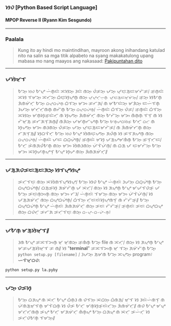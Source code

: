 ### ᜐᜏ [Python Based Script Language]
#### MPOP Reverse II (Ryann Kim Sesgundo)

---
### Paalala
> Kung ito ay hindi mo maintindihan, mayroon akong inihandang katulad nito na salin sa mga titik alpabeto na syang makakatulong upang mabasa mo nang maayos ang nakasaad: [Pakipuntahan dito](ReadMe-Transliterated.md)
---
### ᜉᜐᜒᜋᜓᜎ
> ᜀᜅ᜔ `ᜐᜏ` ᜀᜌ᜔ ᜑᜒᜈ᜔ᜇᜒ ᜁᜐᜅ᜔ ᜂᜇᜒ ᜈᜅ᜔ ᜏᜒᜃᜅ᜔ ᜉᜅ᜔ ᜉ᜔ᜇᜓᜄ᜔ᜇᜋᜆᜒᜃ᜵ ᜃᜓᜈ᜔ᜇᜒ ᜁᜐ ᜎᜋᜅ᜔ ᜁᜆᜓᜅ᜔ ᜊᜒᜇ᜔ᜐ᜔ᜌᜓᜈ᜔ ᜈᜅ᜔ `ᜉ᜔ᜌ᜔ᜆ᜔ᜑᜓᜈ᜔ ᜉ᜔ᜇᜓᜄ᜔ᜇᜋ᜔ᜋᜒᜅ᜔`᜵ ᜃᜓᜅ᜔ ᜐᜀᜈ᜔ ᜄᜒᜈᜋᜒᜆ᜔ ᜀᜅ᜔ `ᜊᜌ᜔ᜊᜌᜒᜈ᜔` ᜊᜒᜎᜅ᜔ ᜋᜅ ᜃᜆᜄ᜵ ᜈ ᜋᜀᜇᜒᜅ᜔ ᜋᜄᜒᜅ᜔ ᜇᜑᜒᜎᜈ᜔ ᜂᜉᜅ᜔ ᜋᜆᜓᜆᜓᜈᜈ᜔ ᜈᜆᜒᜈ᜔ ᜀᜅ᜔ `ᜊᜌ᜔ᜊᜌᜒᜈ᜔`᜵ ᜑᜒᜈ᜔ᜇᜒ ᜊᜒᜎᜅ᜔ ᜏᜒᜃ᜵ ᜃᜓᜈ᜔ᜇᜒ ᜊᜒᜎᜅ᜔ ᜁᜐᜅ᜔ ᜋᜈᜓᜐ᜔ᜃ᜔ᜇᜒᜆᜓ ᜈ ᜐ᜔ᜌᜅ᜔ ᜄᜒᜈᜋᜒᜆ᜔ ᜈᜅ᜔ ᜀᜆᜒᜅ᜔ ᜋᜅ ᜈᜒᜈᜓᜈᜓ ᜎᜎᜓ ᜈ ᜐ ᜆᜒᜋᜓᜄ᜔ ᜃᜆᜄᜎᜓᜄᜈ᜔᜶ ᜈᜄᜒᜅ᜔ ᜉᜋᜈ᜔ᜆᜌᜈ᜔ ᜀᜅ᜔ `ᜀᜈ᜔ᜌᜊᜐᜒᜃ᜔` ᜀᜆ᜔ `ᜊᜆᜓ` ᜈ ᜐ᜔ᜌᜅ᜔ ᜋᜅ ᜈᜂᜈᜅ᜔ ᜏᜒᜃᜅ᜔ ᜉᜅ᜔ ᜉ᜔ᜇᜓᜄ᜔ᜇᜋᜆᜒᜃ᜵ ᜈ ᜄᜒᜈᜋᜒᜆᜈ᜔ ᜈᜅ᜔ ᜆᜄᜎᜓᜄ᜔᜶ ᜐᜓᜊᜎᜒᜆ᜔ ᜀᜅ᜔ `ᜐᜏ` ᜀᜌ᜔ ᜐᜒᜈᜇ᜔ᜌᜅ᜔ ᜄᜏᜒᜈ᜔ ᜐ ᜃᜎᜄᜌᜈ᜔ ᜈᜅ᜔ `ᜊᜌ᜔ᜊᜌᜒᜈ᜔`᜵ ᜑᜒᜈ᜔ᜇᜒ ᜉᜇ ᜊᜊᜓᜌᜒᜈ᜔᜵ ᜃᜓᜈ᜔ᜇᜒ ᜋᜐ᜔ ᜉᜄ᜔ᜌᜋᜈᜒᜈ᜔ ᜀᜅ᜔ ᜃᜓᜎ᜔ᜆᜓᜇ᜵ ᜀᜆ᜔ ᜃᜒᜈᜄᜏᜒᜀᜈ᜔ ᜈᜅ᜔ ᜋᜅ ᜐᜒᜈᜂᜈᜅ᜔ ᜉᜒᜎᜒᜉᜒᜈᜓ᜵ ᜈ ᜊᜄᜓ ᜉ ᜇᜓᜋᜆᜒᜅ᜔ ᜀᜅ᜔ ᜋᜅ ᜁᜐ᜔ᜉᜈ᜔ᜌᜓᜎ᜔ ᜀᜌ᜔ ᜐ᜔ᜌ ᜈᜅ᜔ ᜄᜒᜈᜄᜋᜒᜆ᜔᜶

---
### ᜉᜄ᜔ᜄᜏᜃᜇᜄ᜔ᜇᜄᜅ᜔ ᜐᜎᜌ᜔ᜐᜌ᜔
> ᜃᜆᜓᜎᜇ᜔ ᜈᜅ᜔ ᜁᜐᜒᜈᜎᜌ᜔ᜐᜌ᜔᜵ ᜀᜅ᜔ ᜐᜏ ᜀᜌ᜔ ᜑᜒᜈ᜔ᜇᜒ ᜂᜉᜅ᜔ ᜊᜊᜓᜌᜒᜈ᜔ ᜀᜅ᜔ ᜊᜌ᜔ᜊᜌᜒᜈ᜔᜵ ᜊᜄ᜔ᜃᜓᜐ᜔ ᜄᜋᜒᜆᜒᜈ᜔ ᜉ ᜁᜆᜓ᜵ ᜈᜅ᜔ ᜐ ᜄᜌᜓᜈ᜔ ᜀᜌ᜔ ᜋᜉᜎᜏᜃ᜔ ᜉ ᜀᜅ᜔ ᜃᜇᜓᜈᜓᜅᜈ᜔ ᜈᜅ᜔ ᜋᜅ ᜆᜂ᜵ ᜑᜒᜈ᜔ᜇᜒ ᜎᜋᜅ᜔ ᜈᜅ᜔ ᜋᜅ ᜉᜒᜎᜒᜉᜒᜈᜓ᜵ ᜐ ᜉᜄ᜔ᜄᜋᜒᜆ᜔ ᜈᜅ᜔ ᜊᜌ᜔ᜊᜌᜒᜈ᜔᜵ ᜊᜒᜎᜅ᜔ ᜆ᜔ᜇᜇᜒᜐ᜔ᜌᜓᜈᜎ᜔ ᜈ ᜆᜒᜆᜒᜃ᜔᜶ ᜀᜅ᜔ ᜊᜌ᜔ᜊᜌᜒᜈ᜔ ᜀᜌ᜔ ᜑᜒᜈ᜔ᜇᜒ ᜄᜒᜈᜄᜋᜒᜆ᜔ ᜈᜅ᜔ ᜃᜇ ᜆᜒᜆᜒᜃ᜔᜵ ᜃᜓᜈ᜔ᜇᜒ ᜃᜇ ᜊᜌ᜔ᜊᜌ᜔ ᜈᜅ᜔ ᜊᜏᜆ᜔ ᜃᜆᜄ ᜃᜆᜓᜎᜇ᜔ ᜈᜅ᜔ `ᜊ-ᜌ᜔-ᜊ-ᜌᜒ-ᜈ᜔`᜶

---
### ᜉᜀᜈᜓ ᜋᜄ᜔ᜐᜒᜋᜓᜎ᜶
> ᜂᜈ ᜀᜌ᜔ ᜃᜁᜎᜅᜈ᜔ ᜋᜓ ᜋᜓᜈᜅ᜔ ᜃᜓᜈᜒᜈ᜔ ᜀᜅ᜔᜔ file ᜈ ᜁᜆᜓ᜵  ᜈᜅ᜔ ᜐ ᜄᜌᜓᜈ᜔ ᜀᜌ᜔ ᜋᜃᜉᜄ᜔ᜐᜒᜋᜓᜎ ᜃ ᜈ᜶  ᜐ "**terminal**" ᜃᜁᜎᜅᜈ᜔ ᜋᜓ ᜎᜅ᜔ ᜄᜋᜒᜆᜒᜈ᜔ ᜀᜅ᜔᜔ `python setup.py [filename]` ᜵  ᜂᜉᜅ᜔ ᜄᜓᜋᜈ ᜀᜅ᜔ ᜁᜌᜓᜅ᜔ program᜶
**ᜑᜎᜒᜋ᜔ᜊᜏ:**
```Bash
python setup.py la.pyby
```

---
### ᜉᜅ᜔ ᜏᜃᜐ᜔
> ᜀᜅ᜔ ᜊᜄᜌ᜔ ᜈ ᜁᜆᜓ ᜀᜌ᜔ ᜊᜒᜈᜓᜂ ᜈ ᜏᜎᜅ᜔ ᜁᜊᜅ᜔ ᜊᜒᜈᜄᜓ᜵  ᜋᜓᜎ ᜐ ᜂᜇᜒᜑᜒᜈᜎ᜔ ᜈ ᜉᜒᜈᜄ᜔ᜋᜓᜎᜈ᜔ ᜋᜎᜒᜊᜈ᜔ ᜐ ᜏᜒᜃ ᜀᜆ᜔ ᜋᜈᜓᜐ᜔ᜃ᜔ᜇᜒᜆᜓᜅ᜔ ᜄᜒᜈᜋᜒᜆ᜔᜶  ᜈᜏ ᜀᜌ᜔ ᜋᜌ᜔ ᜋᜆᜓᜆᜓᜈᜈ᜔ ᜃᜌᜓ ᜀᜆ᜔ ᜋᜄᜋᜒᜆ᜔ ᜈᜒᜈ᜔ᜌᜓ ᜀᜅ᜔ ᜊᜄᜌ᜔ ᜈ ᜁᜆᜓ ᜃᜑᜒᜆ᜔ ᜐ ᜃᜆᜓᜏᜀᜈ᜔ ᜎᜋᜅ᜔᜶